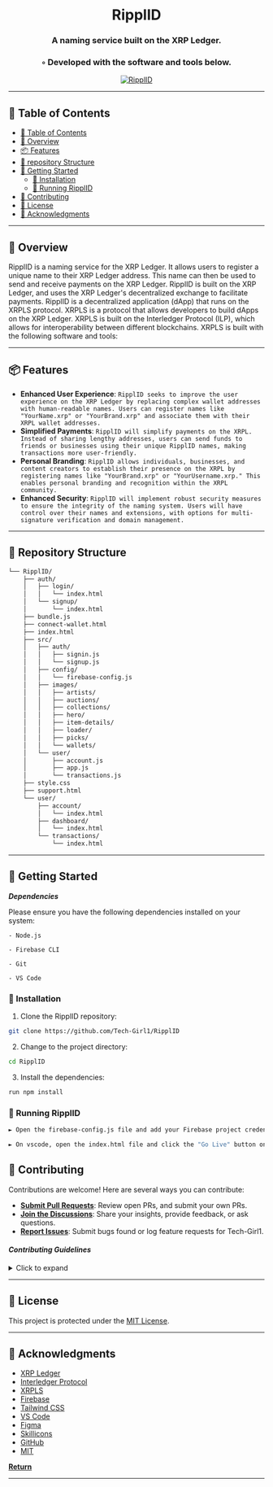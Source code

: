 <!---->

<div align="center">
    <h1>RipplID</h1>
    <h3>A naming service built on the XRP Ledger.</h3>
    <h3>◦ Developed with the software and tools below.</h3>
</div>

<p align="center">
  <a href="https://skillicons.dev">
    <img src=https://skillicons.dev/icons?i=html,css,javascript,tailwind,firebase,github,vscode,figma alt="RipplID">
  </a>
</p>

---

## 📖 Table of Contents
- [📖 Table of Contents](#-table-of-contents)
- [📍 Overview](#-overview)
- [📦 Features](#-features)
- [📂 repository Structure](#-repository-structure)
- [🚀 Getting Started](#-getting-started)
    - [🔧 Installation](#-installation)
    - [🤖 Running RipplID](#-running-RipplID)
- [🤝 Contributing](#-contributing)
- [📄 License](#-license)
- [👏 Acknowledgments](#-acknowledgments)

---


## 📍 Overview

RipplID is a naming service for the XRP Ledger. It allows users to register a unique name to their XRP Ledger address. This name can then be used to send and receive payments on the XRP Ledger. RipplID is built on the XRP Ledger, and uses the XRP Ledger's decentralized exchange to facilitate payments. RipplID is a decentralized application (dApp) that runs on the XRPLS protocol. XRPLS is a protocol that allows developers to build dApps on the XRP Ledger. XRPLS is built on the Interledger Protocol (ILP), which allows for interoperability between different blockchains. XRPLS is built with the following software and tools:

---

## 📦 Features

- **Enhanced User Experience**: `RipplID seeks to improve the user experience on the XRP Ledger by replacing complex wallet addresses with human-readable names. Users can register names like "YourName.xrp" or "YourBrand.xrp" and associate them with their XRPL wallet addresses.`
- **Simplified Payments**: `RipplID will simplify payments on the XRPL. Instead of sharing lengthy addresses, users can send funds to friends or businesses using their unique RipplID names, making transactions more user-friendly.`
- **Personal Branding**: `RipplID allows individuals, businesses, and content creators to establish their presence on the XRPL by registering names like "YourBrand.xrp" or "YourUsername.xrp." This enables personal branding and recognition within the XRPL community.`
- **Enhanced Security**: `RipplID will implement robust security measures to ensure the integrity of the naming system. Users will have control over their names and extensions, with options for multi-signature verification and domain management.`

---


## 📂 Repository Structure

```sh
└── RipplID/
    ├── auth/
    │   ├── login/
    │   │   └── index.html
    │   └── signup/
    │       └── index.html
    ├── bundle.js
    ├── connect-wallet.html
    ├── index.html
    ├── src/
    │   ├── auth/
    │   │   ├── signin.js
    │   │   └── signup.js
    │   ├── config/
    │   │   └── firebase-config.js
    │   ├── images/
    │   │   ├── artists/
    │   │   ├── auctions/
    │   │   ├── collections/
    │   │   ├── hero/
    │   │   ├── item-details/
    │   │   ├── loader/
    │   │   ├── picks/
    │   │   └── wallets/
    │   └── user/
    │       ├── account.js
    │       ├── app.js
    │       └── transactions.js
    ├── style.css
    ├── support.html
    └── user/
        ├── account/
        │   └── index.html
        ├── dashboard/
        │   └── index.html
        └── transactions/
            └── index.html

```

---


## 🚀 Getting Started

***Dependencies***

Please ensure you have the following dependencies installed on your system:

`- Node.js`

`- Firebase CLI`

`- Git`

`- VS Code`

### 🔧 Installation

1. Clone the RipplID repository:
```sh
git clone https://github.com/Tech-Girl1/RipplID
```

2. Change to the project directory:
```sh
cd RipplID
```

3. Install the dependencies:
```sh
run npm install
```

### 🤖 Running RipplID

```sh
► Open the firebase-config.js file and add your Firebase project credentials.
```

```sh
► On vscode, open the index.html file and click the "Go Live" button on the bottom right corner.
```

## 🤝 Contributing

Contributions are welcome! Here are several ways you can contribute:

- **[Submit Pull Requests](https://github.com/Tech-Girl1/RipplID/blob/main/CONTRIBUTING.md)**: Review open PRs, and submit your own PRs.
- **[Join the Discussions](https://github.com/Tech-Girl1/RipplID/discussions)**: Share your insights, provide feedback, or ask questions.
- **[Report Issues](https://github.com/Tech-Girl1/RipplID/issues)**: Submit bugs found or log feature requests for Tech-Girl1.

#### *Contributing Guidelines*

<details closed>
<summary>Click to expand</summary>

1. **Fork the Repository**: Start by forking the project repository to your GitHub account.
2. **Clone Locally**: Clone the forked repository to your local machine using a Git client.
   ```sh
   git clone <your-forked-repo-url>
   ```
3. **Create a New Branch**: Always work on a new branch, giving it a descriptive name.
   ```sh
   git checkout -b new-feature-x
   ```
4. **Make Your Changes**: Develop and test your changes locally.
5. **Commit Your Changes**: Commit with a clear and concise message describing your updates.
   ```sh
   git commit -m 'Implemented new feature x.'
   ```
6. **Push to GitHub**: Push the changes to your forked repository.
   ```sh
   git push origin new-feature-x
   ```
7. **Submit a Pull Request**: Create a PR against the original project repository. Clearly describe the changes and their motivations.

Once your PR is reviewed and approved, it will be merged into the main branch.

</details>

---

## 📄 License


This project is protected under the [MIT License](https://choosealicense.com/licenses/mit/).

---

## 👏 Acknowledgments

- [XRP Ledger](https://xrpl.org/)
- [Interledger Protocol](https://interledger.org/)
- [XRPLS](https://xrpl-labs.com/xrpls/)
- [Firebase](https://firebase.google.com/)
- [Tailwind CSS](https://tailwindcss.com/)
- [VS Code](https://code.visualstudio.com/)
- [Figma](https://www.figma.com/)
- [Skillicons](https://skillicons.dev/)
- [GitHub](https://github.com/)
- [MIT](https://choosealicense.com/licenses/mit/)

[**Return**](#Top)

---